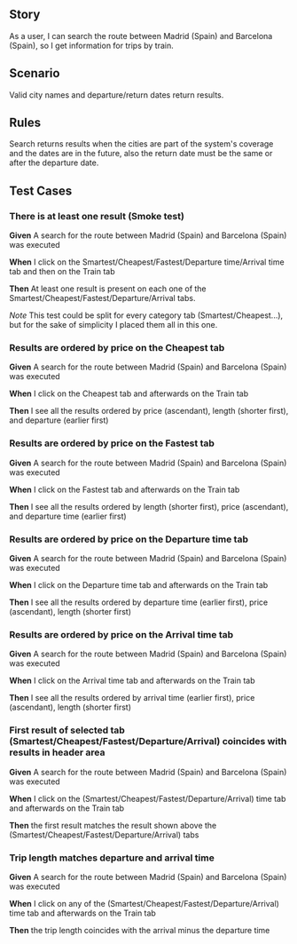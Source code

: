## Story
As a user, I can search the route between Madrid (Spain) and Barcelona (Spain), so I get information for trips by train.

## Scenario
Valid city names and departure/return dates return results.

## Rules
Search returns results when the cities are part of the system's coverage and the dates are in the future, also the 
return date must be the same or after the departure date.

## Test Cases

### There is at least one result (Smoke test)
**Given** A search for the route between Madrid (Spain) and Barcelona (Spain) was executed

**When** I click on the Smartest/Cheapest/Fastest/Departure time/Arrival time tab and then on the Train tab

**Then** At least one result is present on each one of the Smartest/Cheapest/Fastest/Departure/Arrival tabs.
 
_Note_ This test could be split for every category tab (Smartest/Cheapest...), but for the sake of simplicity I placed 
them all in this one.

### Results are ordered by price on the Cheapest tab
**Given** A search for the route between Madrid (Spain) and Barcelona (Spain) was executed

**When** I click on the Cheapest tab and afterwards on the Train tab

**Then** I see all the results ordered by price (ascendant), length (shorter first), and departure (earlier first)

### Results are ordered by price on the Fastest tab
**Given** A search for the route between Madrid (Spain) and Barcelona (Spain) was executed

**When** I click on the Fastest tab and afterwards on the Train tab

**Then** I see all the results ordered by length (shorter first), price (ascendant), and departure time (earlier first) 

### Results are ordered by price on the Departure time tab
**Given** A search for the route between Madrid (Spain) and Barcelona (Spain) was executed

**When** I click on the Departure time tab and afterwards on the Train tab

**Then** I see all the results ordered by departure time (earlier first), price (ascendant), length (shorter first)

### Results are ordered by price on the Arrival time tab
**Given** A search for the route between Madrid (Spain) and Barcelona (Spain) was executed

**When** I click on the Arrival time tab and afterwards on the Train tab

**Then** I see all the results ordered by arrival time (earlier first), price (ascendant), length (shorter first)

### First result of selected tab (Smartest/Cheapest/Fastest/Departure/Arrival) coincides with results in header area
**Given** A search for the route between Madrid (Spain) and Barcelona (Spain) was executed

**When** I click on the (Smartest/Cheapest/Fastest/Departure/Arrival) time tab and afterwards on the Train tab

**Then** the first result matches the result shown above the (Smartest/Cheapest/Fastest/Departure/Arrival) tabs 

### Trip length matches departure and arrival time
**Given** A search for the route between Madrid (Spain) and Barcelona (Spain) was executed

**When** I click on any of the (Smartest/Cheapest/Fastest/Departure/Arrival) time tab and afterwards on the Train tab

**Then** the trip length coincides with the arrival minus the departure time 

